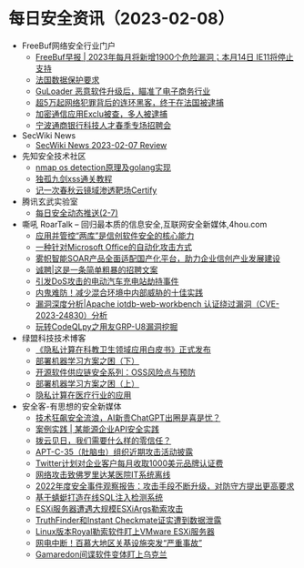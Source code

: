 # 每日安全资讯（2023-02-08）

- FreeBuf网络安全行业门户
  - [FreeBuf早报 | 2023年每月将新增1900个危险漏洞；本月14日 IE11将停止支持](https://www.freebuf.com/news/356879.html)
  - [法国数据保护要求](https://www.freebuf.com/articles/database/356833.html)
  - [GuLoader 恶意软件升级后，瞄准了电子商务行业](https://www.freebuf.com/news/356819.html)
  - [超5万起网络犯罪背后的连环黑客，终于在法国被逮捕](https://www.freebuf.com/news/356806.html)
  - [加密通信应用Exclu被查，多人被逮捕](https://www.freebuf.com/news/356802.html)
  - [宁波通商银行科技人才春季专场招聘会](https://www.freebuf.com/jobs/356797.html)
- SecWiki News
  - [SecWiki News 2023-02-07 Review](http://www.sec-wiki.com/?2023-02-07)
- 先知安全技术社区
  - [nmap os detection原理及golang实现](https://xz.aliyun.com/t/12123)
  - [独孤九剑xss通关教程](https://xz.aliyun.com/t/12122)
  - [记一次春秋云镜域渗透靶场Certify](https://xz.aliyun.com/t/12117)
- 腾讯玄武实验室
  - [每日安全动态推送(2-7)](https://mp.weixin.qq.com/s/3r09oJaocZ_uCegrX7rN0g)
- 嘶吼 RoarTalk – 回归最本质的信息安全,互联网安全新媒体,4hou.com
  - [应用并管控“两库”是信创软件安全的核心能力](https://www.4hou.com/posts/gXwG)
  - [一种针对Microsoft Office的自动化攻击方式](https://www.4hou.com/posts/03Wy)
  - [雾帜智能SOAR产品全面适配国产化平台，助力企业信创产业发展建设](https://www.4hou.com/posts/7Jgy)
  - [诚聘|这是一条简单粗暴的招聘文案](https://www.4hou.com/posts/8Yjg)
  - [引发DoS攻击的电动汽车充电站劫持事件](https://www.4hou.com/posts/YX1M)
  - [内鬼难防！减少混合环境中内部威胁的十佳实践](https://www.4hou.com/posts/WBYQ)
  - [漏洞深度分析|Apache iotdb-web-workbench 认证绕过漏洞（CVE-2023-24830）分析](https://www.4hou.com/posts/4K1V)
  - [玩转CodeQLpy之用友GRP-U8漏洞挖掘](https://www.4hou.com/posts/3JZO)
- 绿盟科技技术博客
  - [《隐私计算在科教卫生领域应用白皮书》正式发布](http://blog.nsfocus.net/privacycomputing/)
  - [部署机器学习方案之困（下）](http://blog.nsfocus.net/computingstudy2-0/)
  - [开源软件供应链安全系列：OSS风险点与预防](http://blog.nsfocus.net/oss-2/)
  - [部署机器学习方案之困（上）](http://blog.nsfocus.net/computingstudy1-0/)
  - [隐私计算在医疗行业的应用](http://blog.nsfocus.net/applicationofprivacycomputing/)
- 安全客-有思想的安全新媒体
  - [技术狂飙安全流浪，AI新贵ChatGPT出圈是喜是忧？](https://www.anquanke.com/post/id/286136)
  - [案例实践 | 某能源企业API安全实践](https://www.anquanke.com/post/id/285812)
  - [拨云见日，我们需要什么样的零信任？](https://www.anquanke.com/post/id/285519)
  - [APT-C-35（肚脑虫）组织近期攻击活动披露](https://www.anquanke.com/post/id/286124)
  - [Twitter计划对企业客户每月收取1000美元品牌认证费](https://www.anquanke.com/post/id/286119)
  - [网络攻击致佛罗里达某医院IT系统离线](https://www.anquanke.com/post/id/286114)
  - [2022年度安全事件观察报告：攻击手段不断升级，对防守方提出更高要求](https://www.anquanke.com/post/id/286049)
  - [基于蜻蜓打造在线SQL注入检测系统](https://www.anquanke.com/post/id/286061)
  - [ESXi服务器遭遇大规模ESXiArgs勒索攻击](https://www.anquanke.com/post/id/286111)
  - [TruthFinder和Instant Checkmate证实遭到数据泄露](https://www.anquanke.com/post/id/286107)
  - [Linux版本Royal勒索软件盯上VMware ESXi服务器](https://www.anquanke.com/post/id/286104)
  - [网电中断！百慕大地区关基设施突发“严重事故”](https://www.anquanke.com/post/id/286099)
  - [Gamaredon间谍软件变体盯上乌克兰](https://www.anquanke.com/post/id/286042)
